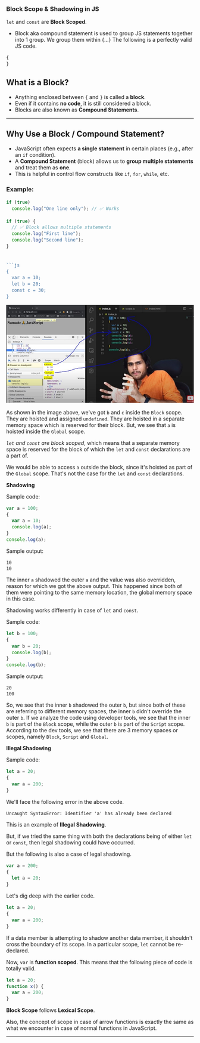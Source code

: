 ### Block Scope & Shadowing in JS

`let` and `const` are **Block Scoped**.
- Block aka compound statement is used to group JS statements together into 1 group. We group them within {...}
The following is a perfectly valid JS code.

```js
{
}
```

## What is a Block?

- Anything enclosed between `{` and `}` is called a **block**.
- Even if it contains **no code**, it is still considered a block.
- Blocks are also known as **Compound Statements**.

---

## Why Use a Block / Compound Statement?

- JavaScript often expects **a single statement** in certain places (e.g., after an `if` condition).
- A **Compound Statement** (block) allows us to **group multiple statements** and treat them as **one**.
- This is helpful in control flow constructs like `if`, `for`, `while`, etc.

### Example:

```js
if (true)
  console.log("One line only"); // ✅ Works

if (true) {
  // ✅ Block allows multiple statements
  console.log("First line");
  console.log("Second line");
}


```js
{
  var a = 10;
  let b = 20;
  const c = 30;
}
```

![let-const-block-scoped-dev-tools.png](../images/scope.jpg)

As shown in the image above, we've got `b` and `c` inside the `Block` scope. They are hoisted and assigned `undefined`. They are hoisted in a separate memory space which is reserved for their block. But, we see that `a` is hoisted inside the `Global` scope.

_`let` and `const` are block scoped_, which means that a separate memory space is reserved for the block of which the `let` and `const` declarations are a part of.

We would be able to access `a` outside the block, since it's hoisted as part of the `Global` scope. That's not the case for the `let` and `const` declarations.

**Shadowing**

Sample code:

```js
var a = 100;
{
  var a = 10;
  console.log(a);
}
console.log(a);
```

Sample output:

```
10
10
```

The inner `a` shadowed the outer `a` and the value was also overridden, reason for which we got the above output. This happened since both of them were pointing to the same memory location, the global memory space in this case.

Shadowing works differently in case of `let` and `const`.

Sample code:

```js
let b = 100;
{
  var b = 20;
  console.log(b);
}
console.log(b);
```

Sample output:

```
20
100
```

So, we see that the inner `b` shadowed the outer `b`, but since both of these are referring to different memory spaces, the inner `b` didn't override the outer `b`. If we analyze the code using developer tools, we see that the inner `b` is part of the `Block` scope, while the outer `b` is part of the `Script` scope. According to the dev tools, we see that there are 3 memory spaces or scopes, namely `Block`, `Script` and `Global`.

**Illegal Shadowing**

Sample code:

```js
let a = 20;
{
  var a = 200;
}
```

We'll face the following error in the above code.

```
Uncaught SyntaxError: Identifier 'a' has already been declared
```

This is an example of **Illegal Shadowing**.

But, if we tried the same thing with both the declarations being of either `let` or `const`, then legal shadowing could have occurred.

But the following is also a case of legal shadowing.

```js
var a = 200;
{
  let a = 20;
}
```

Let's dig deep with the earlier code.

```js
let a = 20;
{
  var a = 200;
}
```

If a data member is attempting to shadow another data member, it shouldn't cross the boundary of its scope. In a particular scope, `let` cannot be re-declared.

Now, `var` is **function scoped**. This means that the following piece of code is totally valid.

```js
let a = 20;
function x() {
  var a = 200;
}
```

**Block Scope** follows **Lexical Scope**.

Also, the concept of scope in case of arrow functions is exactly the same as what we encounter in case of normal functions in JavaScript.

---